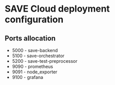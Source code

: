 # SAVE Cloud deployment configuration

## Ports allocation
* 5000 - save-backend
* 5100 - save-orchestrator
* 5200 - save-test-preprocessor
* 9090 - prometheus
* 9091 - node_exporter
* 9100 - grafana